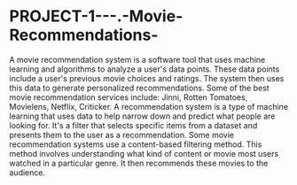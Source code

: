 # PROJECT-1---.-Movie-Recommendations-
A movie recommendation system is a software tool that uses machine learning and algorithms to analyze a user's data points. These data points include a user's previous movie choices and ratings. The system then uses this data to generate personalized recommendations.  Some of the best movie recommendation services include: Jinni, Rotten Tomatoes, Movielens, Netflix, Criticker. 
A recommendation system is a type of machine learning that uses data to help narrow down and predict what people are looking for. It's a filter that selects specific items from a dataset and presents them to the user as a recommendation.
Some movie recommendation systems use a content-based filtering method. This method involves understanding what kind of content or movie most users watched in a particular genre. It then recommends these movies to the audience.
